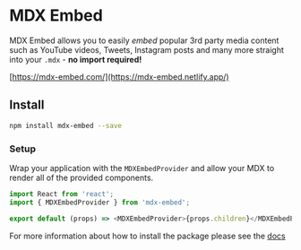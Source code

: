 # MDX Embed

MDX Embed allows you to easily _embed_ popular 3rd party media content such as YouTube videos, Tweets, Instagram posts
and many more straight into your `.mdx` - **no import required!**

[https://mdx-embed.com/](https://mdx-embed.netlify.app/)

## Install

```sh
npm install mdx-embed --save
```

### Setup

Wrap your application with the `MDXEmbedProvider` and allow your MDX to render all of the provided components.

```javascript
import React from 'react';
import { MDXEmbedProvider } from 'mdx-embed';

export default (props) => <MDXEmbedProvider>{props.children}</MDXEmbedProvider>;
```

For more information about how to install the package please see the
[docs](https://mdx-embed.netlify.app/?path=/docs/mdx-embed--page)
